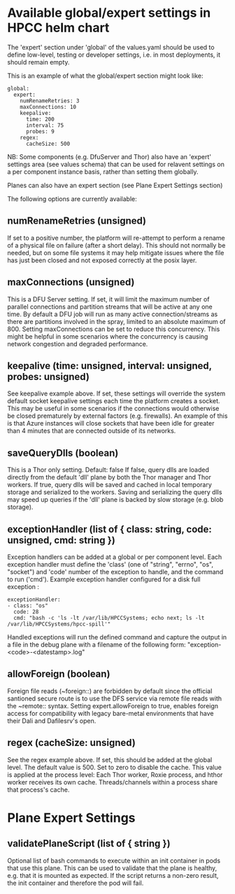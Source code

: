# Available global/expert settings in HPCC helm chart

The 'expert' section under 'global' of the values.yaml should be used to define low-level, testing or developer settings,
i.e. in most deployments, it should remain empty.

This is an example of what the global/expert section might look like:
```
global:
  expert:
    numRenameRetries: 3
    maxConnections: 10
    keepalive:
      time: 200
      interval: 75
      probes: 9
    regex:
      cacheSize: 500
```

NB: Some components (e.g. DfuServer and Thor) also have an 'expert' settings area (see values schema) that can be used for relavent settings
on a per component instance basis, rather than setting them globally.

Planes can also have an expert section (see Plane Expert Settings section)


The following options are currently available:

## numRenameRetries (unsigned)

If set to a positive number, the platform will re-attempt to perform a rename of a physical file on failure (after a short delay).
This should not normally be needed, but on some file systems it may help mitigate issues where the file has just been closed and not exposed
correctly at the posix layer.

## maxConnections (unsigned)

This is a DFU Server setting.
If set, it will limit the maximum number of parallel connections and partition streams that will be active at any one time.
By default a DFU job will run as many active connection/streams as there are partitions involved in the spray, limited to an absolute maximum of 800.
Setting maxConnections can be set to reduce this concurrency.
This might be helpful in some scenarios where the concurrency is causing network congestion and degraded performance.

## keepalive (time: unsigned, interval: unsigned, probes: unsigned)

See keepalive example above.
If set, these settings will override the system default socket keepalive settings each time the platform creates a socket.
This may be useful in some scenarios if the connections would otherwise be closed prematurely by external factors (e.g. firewalls).
An example of this is that Azure instances will close sockets that have been idle for greater than 4 minutes that are connected
outside of its networks.

## saveQueryDlls (boolean)

This is a Thor only setting. Default: false
If false, query dlls are loaded directly from the default 'dll' plane by both the Thor manager and Thor workers.
If true, query dlls will be saved and cached in local temporary storage and serialized to the workers.
Saving and serializing the query dlls may speed up queries if the 'dll' plane is backed by slow storage (e.g. blob storage).

## exceptionHandler (list of { class: string, code: unsigned, cmd: string })

Exception handlers can be added at a global or per component level.
Each exception handler must define the 'class' (one of "string", "errno", "os", "socket") and 'code' number of the exception to handle, and the command to run ('cmd').
Example exception handler configured for a disk full exception :
```
exceptionHandler:
- class: "os"
  code: 28
  cmd: "bash -c 'ls -lt /var/lib/HPCCSystems; echo next; ls -lt /var/lib/HPCCSystems/hpcc-spill'"
```

Handled exceptions will run the defined command and capture the output in a file in the debug plane with a filename of the following form: "exception-\<code\>-\<datestamp\>.log"

## allowForeign (boolean)

Foreign file reads (~foreign::) are forbidden by default since the official santioned secure route is to use the DFS
service via remote file reads with the ~remote:: syntax.
Setting expert.allowForeign to true, enables foreign access for compatibility with legacy bare-metal environments
that have their Dali and Dafilesrv's open.

## regex (cacheSize: unsigned)

See the regex example above.  If set, this should be added at the global level.
The default value is 500.  Set to zero to disable the cache.
This value is applied at the process level:  Each Thor worker, Roxie process, and hthor worker receives
its own cache.  Threads/channels within a process share that process's cache.


# Plane Expert Settings

## validatePlaneScript (list of { string })

Optional list of bash commands to execute within an init container in pods that use this plane.
This can be used to validate that the plane is healthy, e.g. that it is mounted as expected.
If the script returns a non-zero result, the init container and therefore the pod will fail.

